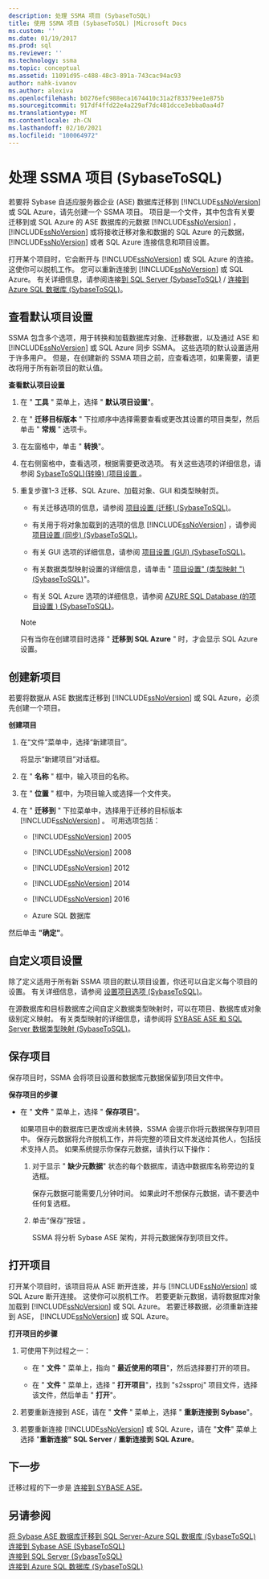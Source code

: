 ```yaml
---
description: 处理 SSMA 项目 (SybaseToSQL)
title: 使用 SSMA 项目 (SybaseToSQL) |Microsoft Docs
ms.custom: ''
ms.date: 01/19/2017
ms.prod: sql
ms.reviewer: ''
ms.technology: ssma
ms.topic: conceptual
ms.assetid: 11091d95-c488-48c3-891a-743cac94ac93
author: nahk-ivanov
ms.author: alexiva
ms.openlocfilehash: b0276efc988eca1674410c31a2f83379ee1e875b
ms.sourcegitcommit: 917df4ffd22e4a229af7dc481dcce3ebba0aa4d7
ms.translationtype: MT
ms.contentlocale: zh-CN
ms.lasthandoff: 02/10/2021
ms.locfileid: "100064972"
---
```

# <a name="working-with-ssma-projects-sybasetosql"></a>处理 SSMA 项目 (SybaseToSQL)
若要将 Sybase 自适应服务器企业 (ASE) 数据库迁移到 [!INCLUDE[ssNoVersion](../../includes/ssnoversion-md.md)] 或 SQL Azure，请先创建一个 SSMA 项目。 项目是一个文件，其中包含有关要迁移到或 SQL Azure 的 ASE 数据库的元数据 [!INCLUDE[ssNoVersion](../../includes/ssnoversion-md.md)] ， [!INCLUDE[ssNoVersion](../../includes/ssnoversion-md.md)] 或将接收迁移对象和数据的 SQL Azure 的元数据， [!INCLUDE[ssNoVersion](../../includes/ssnoversion-md.md)] 或者 SQL Azure 连接信息和项目设置。  
  
打开某个项目时，它会断开与 [!INCLUDE[ssNoVersion](../../includes/ssnoversion-md.md)] 或 SQL Azure 的连接。 这使你可以脱机工作。 您可以重新连接到 [!INCLUDE[ssNoVersion](../../includes/ssnoversion-md.md)] 或 SQL Azure。 有关详细信息，请参阅连接[到 SQL Server &#40;SybaseToSQL&#41;](../../ssma/sybase/connecting-to-sql-server-sybasetosql.md)  /  [连接到 Azure SQL 数据库 &#40;SybaseToSQL&#41;](../../ssma/sybase/connecting-to-azure-sql-db-sybasetosql.md)。  
  
## <a name="reviewing-default-project-settings"></a>查看默认项目设置  
SSMA 包含多个选项，用于转换和加载数据库对象、迁移数据，以及通过 ASE 和 [!INCLUDE[ssNoVersion](../../includes/ssnoversion-md.md)] 或 SQL Azure 同步 SSMA。 这些选项的默认设置适用于许多用户。 但是，在创建新的 SSMA 项目之前，应查看选项，如果需要，请更改将用于所有新项目的默认值。  
  
**查看默认项目设置**  
  
1.  在 " **工具** " 菜单上，选择 " **默认项目设置**"。  
  
2.  在 " **迁移目标版本** " 下拉顺序中选择需要查看或更改其设置的项目类型，然后单击 " **常规** " 选项卡。  
  
3.  在左窗格中，单击 " **转换**"。  
  
4.  在右侧窗格中，查看选项，根据需要更改选项。 有关这些选项的详细信息，请参阅 [SybaseToSQL&#41;&#40;转换&#41; &#40;项目设置 ](../../ssma/sybase/project-settings-conversion-sybasetosql.md)。  
  
5.  重复步骤1-3 迁移、SQL Azure、加载对象、GUI 和类型映射页。  
  
    -   有关迁移选项的信息，请参阅 [项目设置 &#40;迁移&#41; &#40;SybaseToSQL&#41;](../../ssma/sybase/project-settings-migration-sybasetosql.md)。  
  
    -   有关用于将对象加载到的选项的信息 [!INCLUDE[ssNoVersion](../../includes/ssnoversion-md.md)] ，请参阅 [项目设置 &#40;同步&#41; &#40;SybaseToSQL&#41;](../../ssma/sybase/project-settings-synchronization-sybasetosql.md)。  
  
    -   有关 GUI 选项的详细信息，请参阅 [项目设置 &#40;GUI&#41; &#40;SybaseToSQL&#41;](../../ssma/sybase/project-settings-gui-sybasetosql.md)。  
  
    -   有关数据类型映射设置的详细信息，请单击 " [项目设置" &#40;类型映射 "&#41; &#40;SybaseToSQL&#41;](../../ssma/sybase/project-settings-type-mapping-sybasetosql.md)"。  
  
    -   有关 SQL Azure 选项的详细信息，请参阅 [AZURE SQL Database &#40;的项目设置 &#41; &#40;SybaseToSQL&#41;](../../ssma/sybase/project-settings-azure-sql-db-sybasetosql.md)。  
  
    > [!NOTE]  
    > 只有当你在创建项目时选择 " **迁移到 SQL Azure** " 时，才会显示 SQL Azure 设置。  
  
## <a name="creating-new-projects"></a>创建新项目  
若要将数据从 ASE 数据库迁移到 [!INCLUDE[ssNoVersion](../../includes/ssnoversion-md.md)] 或 SQL Azure，必须先创建一个项目。  
  
**创建项目**  
  
1.  在“文件”菜单中，选择“新建项目”。  
  
    将显示“新建项目”对话框。  
  
2.  在 " **名称** " 框中，输入项目的名称。  
  
3.  在 " **位置** " 框中，为项目输入或选择一个文件夹。  
  
4.  在 " **迁移到** " 下拉菜单中，选择用于迁移的目标版本 [!INCLUDE[ssNoVersion](../../includes/ssnoversion-md.md)] 。 可用选项包括：  
  
    -   [!INCLUDE[ssNoVersion](../../includes/ssnoversion-md.md)] 2005  
  
    -   [!INCLUDE[ssNoVersion](../../includes/ssnoversion-md.md)] 2008  
  
    -   [!INCLUDE[ssNoVersion](../../includes/ssnoversion-md.md)] 2012  
  
    -   [!INCLUDE[ssNoVersion](../../includes/ssnoversion-md.md)] 2014  
  
    -   [!INCLUDE[ssNoVersion](../../includes/ssnoversion-md.md)] 2016  
  
    -   Azure SQL 数据库  
  
然后单击 **"确定"**。  
  
## <a name="customizing-project-settings"></a>自定义项目设置  
除了定义适用于所有新 SSMA 项目的默认项目设置，你还可以自定义每个项目的设置。 有关详细信息，请参阅 [设置项目选项 &#40;SybaseToSQL&#41;](../../ssma/sybase/setting-project-options-sybasetosql.md)。  
  
在源数据库和目标数据库之间自定义数据类型映射时，可以在项目、数据库或对象级别定义映射。 有关类型映射的详细信息，请参阅将 [SYBASE ASE 和 SQL Server 数据类型映射 &#40;SybaseToSQL&#41;](../../ssma/sybase/mapping-sybase-ase-and-sql-server-data-types-sybasetosql.md)。  
  
## <a name="saving-projects"></a>保存项目  
保存项目时，SSMA 会将项目设置和数据库元数据保留到项目文件中。  
  
**保存项目的步骤**  
  
-   在 " **文件** " 菜单上，选择 " **保存项目**"。  
  
    如果项目中的数据库已更改或尚未转换，SSMA 会提示你将元数据保存到项目中。 保存元数据将允许脱机工作，并将完整的项目文件发送给其他人，包括技术支持人员。 如果系统提示你保存元数据，请执行以下操作：  
  
    1.  对于显示 " **缺少元数据**" 状态的每个数据库，请选中数据库名称旁边的复选框。  
  
        保存元数据可能需要几分钟时间。 如果此时不想保存元数据，请不要选中任何复选框。  
  
    2.  单击“保存”按钮  。  
  
        SSMA 将分析 Sybase ASE 架构，并将元数据保存到项目文件。  
  
## <a name="opening-projects"></a>打开项目  
打开某个项目时，该项目将从 ASE 断开连接，并与 [!INCLUDE[ssNoVersion](../../includes/ssnoversion-md.md)] 或 SQL Azure 断开连接。 这使你可以脱机工作。 若要更新元数据，请将数据库对象加载到 [!INCLUDE[ssNoVersion](../../includes/ssnoversion-md.md)] 或 SQL Azure。 若要迁移数据，必须重新连接到 ASE， [!INCLUDE[ssNoVersion](../../includes/ssnoversion-md.md)] 或 SQL Azure。  
  
**打开项目的步骤**  
  
1.  可使用下列过程之一：  
  
    -   在 " **文件** " 菜单上，指向 " **最近使用的项目**"，然后选择要打开的项目。  
  
    -   在 " **文件** " 菜单上，选择 " **打开项目**"，找到 "s2ssproj" 项目文件，选择该文件，然后单击 " **打开**"。  
  
2.  若要重新连接到 ASE，请在 " **文件** " 菜单上，选择 " **重新连接到 Sybase**"。  
  
3.  若要重新连接 [!INCLUDE[ssNoVersion](../../includes/ssnoversion-md.md)] 或 SQL Azure，请在 "**文件**" 菜单上选择 "**重新连接" SQL Server**  /  **重新连接到 SQL Azure**。  
  
## <a name="next-step"></a>下一步  
迁移过程的下一步是 [连接到 SYBASE ASE](connecting-to-sybase-ase-sybasetosql.md)。  
  
## <a name="see-also"></a>另请参阅  
[将 Sybase ASE 数据库迁移到 SQL Server-Azure SQL 数据库 &#40;SybaseToSQL&#41;](../../ssma/sybase/migrating-sybase-ase-databases-to-sql-server-azure-sql-db-sybasetosql.md)  
[连接到 Sybase ASE &#40;SybaseToSQL&#41;](../../ssma/sybase/connecting-to-sybase-ase-sybasetosql.md)  
[连接到 SQL Server &#40;SybaseToSQL&#41;](../../ssma/sybase/connecting-to-sql-server-sybasetosql.md)  
[连接到 Azure SQL 数据库 &#40;SybaseToSQL&#41;](../../ssma/sybase/connecting-to-azure-sql-db-sybasetosql.md)  
  
